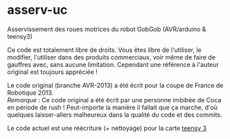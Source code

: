 asserv-uc
=========

Asservissement des roues motrices du robot GobGob (AVR/arduino &amp; teensy3)

Ce code est totalement libre de droits. Vous êtes libre de l'utiliser, le modifier, l'utiliser dans des produits commerciaux, voir même de faire de gauffres avec, sans aucune limitation.
Cependant une référence à l'auteur original est toujours appréciée !

Le code original (branche AVR-2013) a été écrit pour la coupe de France de Robotique 2013.<br>
*Remarque* : Ce code original a été écrit par une personne imbibée de Coca en période de rush ! Peut-importe la manière il fallait que ça marche, d'où quelques laisser-allers malheureux dans la qualité du code et des commits.

Le code actuel est une réécriture (+ nettoyage) pour la carte [teensy 3](http://www.pjrc.com/store/teensy3.html)

